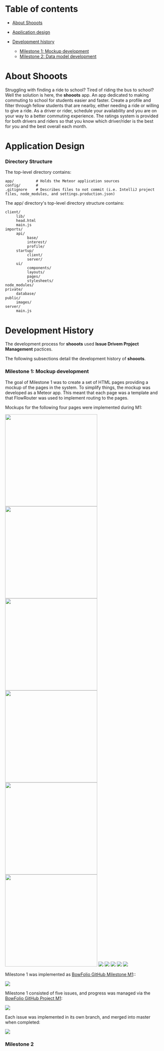 # Table of contents

* [About Shooots](#about-shooots)
* [Application design](#application-design)

* [Development history](#development-history)
  * [Milestone 1: Mockup development](#milestone-1-mockup-development)
  * [Milestone 2: Data model development](#milestone-2-data-model-development)
  

# About Shooots 

Struggling with finding a ride to school? Tired of riding the bus to school? Well the solution is here, the **__shooots__** app. An app dedicated to making commuting to school for students easier and faster. Create a profile and filter through fellow students that are nearby, either needing a ride or willing to give a ride. As a driver or rider, schedule your availability and you are on your way to a better commuting experience. The ratings system is provided for both drivers and riders so that you know which driver/rider is the best for you and the best overall each month.

# Application Design

### Directory Structure

The top-level directory contains:
```
app/          # Holds the Meteor application sources
config/       #
.gitignore    # Describes files to not commit (i.e. IntelliJ project files, node_modules, and settings.production.json)
```

The app/ directory's top-level directory structure contains:
```
client/
     lib/
     head.html
     main.js
imports/
     api/
          base/
          interest/
          profile/
     startup/
          client/
          server/
     ui/
          components/
          layouts/
          pages/
          stylesheets/
node_modules/
private/
     database/
public/
     images/
server/
     main.js
```

# Development History

The development process for **__shooots__** used **Issue Drivem Prpject Management** pactices.

The following subsections detail the development history of **__shooots__**.

### Milestone 1: Mockup development

The goal of Milestone 1 was to create a set of HTML pages providing a mockup of the pages in the system. To simplify things, the mockup was developed as a Meteor app. This meant that each page was a template and that FlowRouter was used to implement routing to the pages. 

Mockups for the following four pages were implemented during M1:

<img width="300px" src="images/landing-page.png"/>
<img width="300px" src="images/landing-page(2).png"/>
<img width="300px" src="images/landing-page(3).png"/>
<img width="300px" src="images/landing-page(4).png"/>
<img width="300px" src="images/landing-page(5).png"/>
<img width="300px" src="images/landing-page(6).png"/>
<img src="images/home-page.png"/>
<img src="images/update-profile-m1.png"/>
<img src="images/filter-page.JPG"/>
<img src="images/schedule-page.png"/>
<img src="images/rating-page.JPG"/>


Milestone 1 was implemented as [BowFolio GitHub Milestone M1](https://github.com/bowfolios/bowfolios/milestone/1)::

![](images/m1-milestone.png)


Milestone 1 consisted of five issues, and progress was managed via the [BowFolio GitHub Project M1](https://github.com/bowfolios/bowfolios/projects/1):

![](images/m1-project.png)

Each issue was implemented in its own branch, and merged into master when completed:

![](images/m1-branch-graph.png)

### Milestone 2














